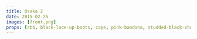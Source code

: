 ```yaml
---
title: Osaka 2
date: 2015-02-25
images: [front.png]
props: [rbb, black-lace-up-boots, cape, pink-bandana, studded-black-choker, pink-hello-kitty-chair, chop-sticks, freddie-mustache]
---
```

